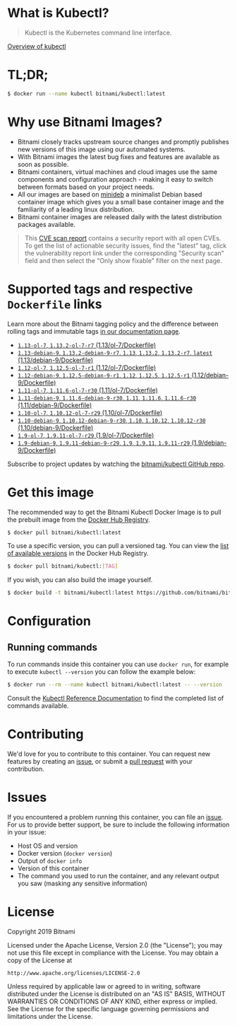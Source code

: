 
# What is Kubectl?

> Kubectl is the Kubernetes command line interface.

[Overview of kubectl](https://kubernetes.io/docs/reference/kubectl/overview/)

# TL;DR;

```bash
$ docker run --name kubectl bitnami/kubectl:latest
```

# Why use Bitnami Images?

* Bitnami closely tracks upstream source changes and promptly publishes new versions of this image using our automated systems.
* With Bitnami images the latest bug fixes and features are available as soon as possible.
* Bitnami containers, virtual machines and cloud images use the same components and configuration approach - making it easy to switch between formats based on your project needs.
* All our images are based on [minideb](https://github.com/bitnami/minideb) a minimalist Debian based container image which gives you a small base container image and the familiarity of a leading linux distribution.
* Bitnami container images are released daily with the latest distribution packages available.


> This [CVE scan report](https://quay.io/repository/bitnami/kubectl?tab=tags) contains a security report with all open CVEs. To get the list of actionable security issues, find the "latest" tag, click the vulnerability report link under the corresponding "Security scan" field and then select the "Only show fixable" filter on the next page.

# Supported tags and respective `Dockerfile` links

Learn more about the Bitnami tagging policy and the difference between rolling tags and immutable tags [in our documentation page](https://docs.bitnami.com/containers/how-to/understand-rolling-tags-containers/).


* [`1.13-ol-7`, `1.13.2-ol-7-r7` (1.13/ol-7/Dockerfile)](https://github.com/bitnami/bitnami-docker-kubectl/blob/1.13.2-ol-7-r7/1.13/ol-7/Dockerfile)
* [`1.13-debian-9`, `1.13.2-debian-9-r7`, `1.13`, `1.13.2`, `1.13.2-r7`, `latest` (1.13/debian-9/Dockerfile)](https://github.com/bitnami/bitnami-docker-kubectl/blob/1.13.2-debian-9-r7/1.13/debian-9/Dockerfile)
* [`1.12-ol-7`, `1.12.5-ol-7-r1` (1.12/ol-7/Dockerfile)](https://github.com/bitnami/bitnami-docker-kubectl/blob/1.12.5-ol-7-r1/1.12/ol-7/Dockerfile)
* [`1.12-debian-9`, `1.12.5-debian-9-r1`, `1.12`, `1.12.5`, `1.12.5-r1` (1.12/debian-9/Dockerfile)](https://github.com/bitnami/bitnami-docker-kubectl/blob/1.12.5-debian-9-r1/1.12/debian-9/Dockerfile)
* [`1.11-ol-7`, `1.11.6-ol-7-r30` (1.11/ol-7/Dockerfile)](https://github.com/bitnami/bitnami-docker-kubectl/blob/1.11.6-ol-7-r30/1.11/ol-7/Dockerfile)
* [`1.11-debian-9`, `1.11.6-debian-9-r30`, `1.11`, `1.11.6`, `1.11.6-r30` (1.11/debian-9/Dockerfile)](https://github.com/bitnami/bitnami-docker-kubectl/blob/1.11.6-debian-9-r30/1.11/debian-9/Dockerfile)
* [`1.10-ol-7`, `1.10.12-ol-7-r29` (1.10/ol-7/Dockerfile)](https://github.com/bitnami/bitnami-docker-kubectl/blob/1.10.12-ol-7-r29/1.10/ol-7/Dockerfile)
* [`1.10-debian-9`, `1.10.12-debian-9-r30`, `1.10`, `1.10.12`, `1.10.12-r30` (1.10/debian-9/Dockerfile)](https://github.com/bitnami/bitnami-docker-kubectl/blob/1.10.12-debian-9-r30/1.10/debian-9/Dockerfile)
* [`1.9-ol-7`, `1.9.11-ol-7-r29` (1.9/ol-7/Dockerfile)](https://github.com/bitnami/bitnami-docker-kubectl/blob/1.9.11-ol-7-r29/1.9/ol-7/Dockerfile)
* [`1.9-debian-9`, `1.9.11-debian-9-r29`, `1.9`, `1.9.11`, `1.9.11-r29` (1.9/debian-9/Dockerfile)](https://github.com/bitnami/bitnami-docker-kubectl/blob/1.9.11-debian-9-r29/1.9/debian-9/Dockerfile)

Subscribe to project updates by watching the [bitnami/kubectl GitHub repo](https://github.com/bitnami/bitnami-docker-kubectl).

# Get this image

The recommended way to get the Bitnami Kubectl Docker Image is to pull the prebuilt image from the [Docker Hub Registry](https://hub.docker.com/r/bitnami/kubectl).

```bash
$ docker pull bitnami/kubectl:latest
```

To use a specific version, you can pull a versioned tag. You can view the [list of available versions](https://hub.docker.com/r/bitnami/kubectl/tags/) in the Docker Hub Registry.

```bash
$ docker pull bitnami/kubectl:[TAG]
```

If you wish, you can also build the image yourself.

```bash
$ docker build -t bitnami/kubectl:latest https://github.com/bitnami/bitnami-docker-kubectl.git
```

# Configuration

## Running commands

To run commands inside this container you can use `docker run`, for example to execute `kubectl --version` you can follow the example below:

```bash
$ docker run --rm --name kubectl bitnami/kubectl:latest -- --version
```

Consult the [Kubectl Reference Documentation](https://kubernetes.io/docs/reference/generated/kubectl/kubectl-commands) to find the completed list of commands available.

# Contributing

We'd love for you to contribute to this container. You can request new features by creating an [issue](https://github.com/bitnami/bitnami-docker-kubectl/issues), or submit a [pull request](https://github.com/bitnami/bitnami-docker-kubectl/pulls) with your contribution.

# Issues

If you encountered a problem running this container, you can file an [issue](https://github.com/bitnami/bitnami-docker-kubectl/issues). For us to provide better support, be sure to include the following information in your issue:

- Host OS and version
- Docker version (`docker version`)
- Output of `docker info`
- Version of this container
- The command you used to run the container, and any relevant output you saw (masking any sensitive information)

# License

Copyright 2019 Bitnami

Licensed under the Apache License, Version 2.0 (the "License");
you may not use this file except in compliance with the License.
You may obtain a copy of the License at

    http://www.apache.org/licenses/LICENSE-2.0

Unless required by applicable law or agreed to in writing, software
distributed under the License is distributed on an "AS IS" BASIS,
WITHOUT WARRANTIES OR CONDITIONS OF ANY KIND, either express or implied.
See the License for the specific language governing permissions and
limitations under the License.

